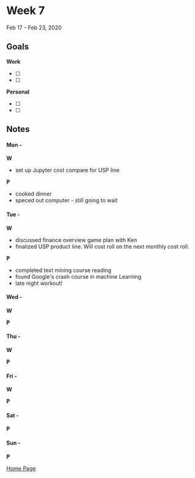 # Week 7
Feb 17 - Feb 23, 2020

## Goals

**Work**

- [ ]
- [ ]

**Personal**

- [ ]
- [ ]


## Notes

#### Mon -  ####

**W**

- set up Jupyter cost compare for USP line

**P**

- cooked dinner
- speced out computer - still going to wait

#### Tue -  ####

**W**

- discussed finance overview game plan with Ken
- finalized USP product line.  Will cost roll on the next monthly cost roll.

**P**

- completed text mining course reading
- found Google's crash course in machine Learning
- late night workout!

#### Wed -  ####

**W**

**P**

#### Thu -  ####

**W**

**P**

#### Fri -  ####

**W**

**P**

#### Sat -  ####

**P**

#### Sun -  ####

**P**


[Home Page](https://ch3ck3rs.github.io/Goals)
